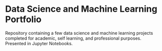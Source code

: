 # Data Science and Machine Learning Portfolio
Repository containing a few data science and machine learning projects completed for academic, self learning, and professional purposes. Presented in Jupyter Notebooks.
